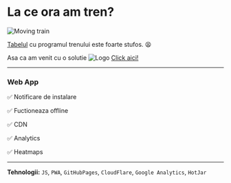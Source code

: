 # La ce ora am tren?

![Moving train](https://laceoraamtren.cf/image/train.gif "La ce oră am tren?")

[Tabelul](https://regiocalatori.ro/wp-content/uploads/2018/12/Brasov-Zarnesti.pdf) cu programul trenului este foarte stufos. :tired_face:

Asa ca am venit cu o solutie   ![Logo](https://laceoraamtren.cf/image/icon/favicon-16x16.png) [Click aici!](https://laceoraamtren.cf/)

___

### Web App ###

:white_check_mark: Notificare de instalare

:white_check_mark: Fuctioneaza offline

:white_check_mark: CDN

:white_check_mark: Analytics

:white_check_mark: Heatmaps

___

**Tehnologii:** `JS`, `PWA`, `GitHubPages`, `CloudFlare`, `Google Analytics`, `HotJar`
